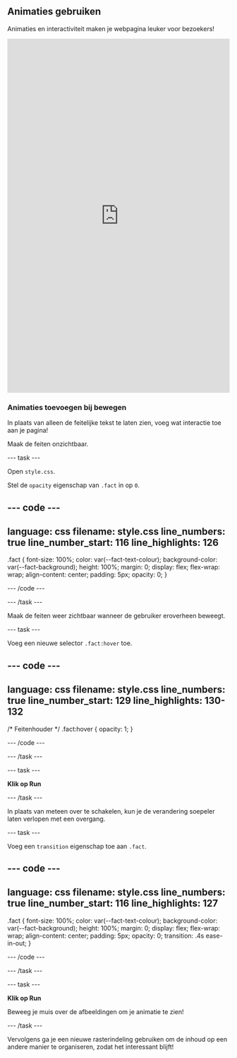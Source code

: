 ## Animaties gebruiken

Animaties en interactiviteit maken je webpagina leuker voor bezoekers!

<iframe src="https://editor.raspberrypi.org/nl-NL/embed/viewer/welcome-to-antarctica-step6" width="100%" height="800" frameborder="0" marginwidth="0" marginheight="0" allowfullscreen> </iframe>

### Animaties toevoegen bij bewegen

In plaats van alleen de feitelijke tekst te laten zien, voeg wat interactie toe aan je pagina!

Maak de feiten onzichtbaar.

--- task ---

Open `style.css`.

Stel de `opacity` eigenschap van `.fact` in op `0`.

--- code ---
---
language: css
filename: style.css
line_numbers: true
line_number_start: 116
line_highlights: 126
---

.fact {
  font-size: 100%;
  color: var(--fact-text-colour);
  background-color: var(--fact-background);
  height: 100%;
  margin: 0;
  display: flex;
  flex-wrap: wrap;
  align-content: center;
  padding: 5px;
  opacity: 0;
}

--- /code ---

--- /task ---

Maak de feiten weer zichtbaar wanneer de gebruiker eroverheen beweegt.

--- task ---

Voeg een nieuwe selector `.fact:hover` toe.

--- code ---
---
language: css
filename: style.css
line_numbers: true
line_number_start: 129
line_highlights: 130-132
---

/* Feitenhouder */
.fact:hover {
  opacity: 1;
}

--- /code ---

--- /task ---

--- task ---

**Klik op Run**

--- /task ---

In plaats van meteen over te schakelen, kun je de verandering soepeler laten verlopen met een overgang.

--- task ---

Voeg een `transition` eigenschap toe aan `.fact`.

--- code ---
---
language: css
filename: style.css
line_numbers: true
line_number_start: 116
line_highlights: 127
---

.fact {
  font-size: 100%;
  color: var(--fact-text-colour);
  background-color: var(--fact-background);
  height: 100%;
  margin: 0;
  display: flex;
  flex-wrap: wrap;
  align-content: center;
  padding: 5px;
  opacity: 0;
  transition: .4s ease-in-out;
}

--- /code ---

--- /task ---

--- task ---

**Klik op Run**

Beweeg je muis over de afbeeldingen om je animatie te zien!

--- /task ---

Vervolgens ga je een nieuwe rasterindeling gebruiken om de inhoud op een andere manier te organiseren, zodat het interessant blijft!
